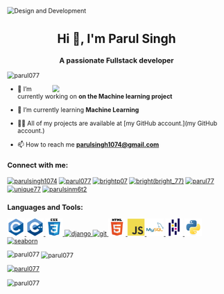 
![Design and Development](https://media.licdn.com/dms/image/D5616AQEaAyMs_tM0lg/profile-displaybackgroundimage-shrink_350_1400/0/1722492745356?e=1728518400&v=beta&t=yiNWSXQrlb6Bt-zUSj0kaZnKhzDRYs41yh0PR5xcpQM)


<h1 align="center">Hi 👋, I'm Parul Singh</h1>
<h3 align="center">A passionate Fullstack developer</h3>

<p align="left"> <img src="https://komarev.com/ghpvc/?username=parul077&label=Profile%20views&color=0e75b6&style=flat" alt="parul077" /> </p>

<img align="right" width="400" src="https://media.tenor.com/IF2JdxzmyN4AAAAi/coding-girl.gif"/>


- 🔭 I’m currently working on **on the Machine learning project**

- 🌱 I’m currently learning **Machine Learning**

- 👨‍💻 All of my projects are available at [my GitHub account.](my GitHub account.)

- 📫 How to reach me **parulsingh1074@gmail.com**

<h3 align="left">Connect with me:</h3>
<p align="left">
<a href="https://linkedin.com/in/parulsingh1074" target="blank"><img align="center" src="https://raw.githubusercontent.com/rahuldkjain/github-profile-readme-generator/master/src/images/icons/Social/linked-in-alt.svg" alt="parulsingh1074" height="30" width="40" /></a>
<a href="https://kaggle.com/parul077" target="blank"><img align="center" src="https://raw.githubusercontent.com/rahuldkjain/github-profile-readme-generator/master/src/images/icons/Social/kaggle.svg" alt="parul077" height="30" width="40" /></a>
<a href="https://instagram.com/brightp07" target="blank"><img align="center" src="https://raw.githubusercontent.com/rahuldkjain/github-profile-readme-generator/master/src/images/icons/Social/instagram.svg" alt="brightp07" height="30" width="40" /></a>
<a href="https://www.youtube.com/c/bright(bright_77)" target="blank"><img align="center" src="https://raw.githubusercontent.com/rahuldkjain/github-profile-readme-generator/master/src/images/icons/Social/youtube.svg" alt="bright(bright_77)" height="30" width="40" /></a>
<a href="https://www.codechef.com/users/parul77" target="blank"><img align="center" src="https://cdn.jsdelivr.net/npm/simple-icons@3.1.0/icons/codechef.svg" alt="parul77" height="30" width="40" /></a>
<a href="https://www.leetcode.com/unique77" target="blank"><img align="center" src="https://raw.githubusercontent.com/rahuldkjain/github-profile-readme-generator/master/src/images/icons/Social/leet-code.svg" alt="unique77" height="30" width="40" /></a>
<a href="https://auth.geeksforgeeks.org/user/parulsinm6t2" target="blank"><img align="center" src="https://raw.githubusercontent.com/rahuldkjain/github-profile-readme-generator/master/src/images/icons/Social/geeks-for-geeks.svg" alt="parulsinm6t2" height="30" width="40" /></a>
</p>

<h3 align="left">Languages and Tools:</h3>
<p align="left"> <a href="https://www.cprogramming.com/" target="_blank" rel="noreferrer"> <img src="https://raw.githubusercontent.com/devicons/devicon/master/icons/c/c-original.svg" alt="c" width="40" height="40"/> </a> <a href="https://www.w3schools.com/cpp/" target="_blank" rel="noreferrer"> <img src="https://raw.githubusercontent.com/devicons/devicon/master/icons/cplusplus/cplusplus-original.svg" alt="cplusplus" width="40" height="40"/> </a> <a href="https://www.w3schools.com/css/" target="_blank" rel="noreferrer"> <img src="https://raw.githubusercontent.com/devicons/devicon/master/icons/css3/css3-original-wordmark.svg" alt="css3" width="40" height="40"/> </a> <a href="https://www.djangoproject.com/" target="_blank" rel="noreferrer"> <img src="https://cdn.worldvectorlogo.com/logos/django.svg" alt="django" width="40" height="40"/> </a> <a href="https://git-scm.com/" target="_blank" rel="noreferrer"> <img src="https://www.vectorlogo.zone/logos/git-scm/git-scm-icon.svg" alt="git" width="40" height="40"/> </a> <a href="https://www.w3.org/html/" target="_blank" rel="noreferrer"> <img src="https://raw.githubusercontent.com/devicons/devicon/master/icons/html5/html5-original-wordmark.svg" alt="html5" width="40" height="40"/> </a> <a href="https://developer.mozilla.org/en-US/docs/Web/JavaScript" target="_blank" rel="noreferrer"> <img src="https://raw.githubusercontent.com/devicons/devicon/master/icons/javascript/javascript-original.svg" alt="javascript" width="40" height="40"/> </a> <a href="https://www.mysql.com/" target="_blank" rel="noreferrer"> <img src="https://raw.githubusercontent.com/devicons/devicon/master/icons/mysql/mysql-original-wordmark.svg" alt="mysql" width="40" height="40"/> </a> <a href="https://pandas.pydata.org/" target="_blank" rel="noreferrer"> <img src="https://raw.githubusercontent.com/devicons/devicon/2ae2a900d2f041da66e950e4d48052658d850630/icons/pandas/pandas-original.svg" alt="pandas" width="40" height="40"/> </a> <a href="https://www.python.org" target="_blank" rel="noreferrer"> <img src="https://raw.githubusercontent.com/devicons/devicon/master/icons/python/python-original.svg" alt="python" width="40" height="40"/> </a> <a href="https://seaborn.pydata.org/" target="_blank" rel="noreferrer"> <img src="https://seaborn.pydata.org/_images/logo-mark-lightbg.svg" alt="seaborn" width="40" height="40"/> </a> </p>

<p><img align="left" src="https://github-readme-stats.vercel.app/api/top-langs?username=parul077&show_icons=true&locale=en&layout=compact" alt="parul077" /></p>

<p>&nbsp;<img align="center" src="https://github-readme-stats.vercel.app/api?username=parul077&show_icons=true&locale=en" alt="parul077" /></p>
<p align="left"> <a href="https://github.com/ryo-ma/github-profile-trophy"><img src="https://github-profile-trophy.vercel.app/?username=parul077" alt="parul077" /></a> </p>

<p><img align="center" src="https://github-readme-streak-stats.herokuapp.com/?user=parul077&" alt="parul077" /></p>
